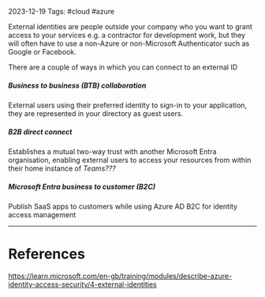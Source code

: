 2023-12-19
Tags: #cloud #azure

External identities are people outside your company who you want to grant access to your services e.g. a contractor for development work, but they will often have to use a non-Azure or non-Microsoft Authenticator such as Google or Facebook.

There are a  couple of ways in which you can connect to an external ID

##### Business to business (BTB) collaboration
External users using their preferred identity to sign-in to your application, they are represented in your directory as guest users.
##### B2B direct connect
Establishes a mutual two-way trust with another Microsoft Entra organisation, enabling external users to access your resources from within their home instance of *Teams???*
##### Microsoft Entra business to customer (B2C)
Publish SaaS apps to customers while using Azure AD B2C for identity access management


---
# References

https://learn.microsoft.com/en-gb/training/modules/describe-azure-identity-access-security/4-external-identities